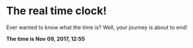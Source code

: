 # The real time clock!

Ever wanted to know what the time is? Well, your journey is about to end!

**The time is Nov 09, 2017, 12:55**